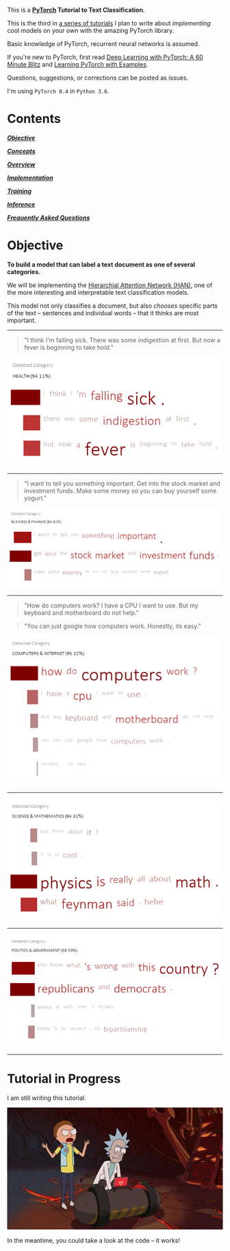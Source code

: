 This is a **[PyTorch](https://pytorch.org) Tutorial to Text Classification**.

This is the third in [a series of tutorials](https://github.com/sgrvinod/Deep-Tutorials-for-PyTorch) I plan to write about _implementing_ cool models on your own with the amazing PyTorch library.

Basic knowledge of PyTorch, recurrent neural networks is assumed.

If you're new to PyTorch, first read [Deep Learning with PyTorch: A 60 Minute Blitz](https://pytorch.org/tutorials/beginner/deep_learning_60min_blitz.html) and [Learning PyTorch with Examples](https://pytorch.org/tutorials/beginner/pytorch_with_examples.html).

Questions, suggestions, or corrections can be posted as issues.

I'm using `PyTorch 0.4` in `Python 3.6`.

# Contents

[***Objective***](https://github.com/sgrvinod/a-PyTorch-Tutorial-to-Text-Classification#objective)

[***Concepts***](https://github.com/sgrvinod/a-PyTorch-Tutorial-to-Text-Classification#tutorial-in-progress)

[***Overview***](https://github.com/sgrvinod/a-PyTorch-Tutorial-to-Text-Classification#tutorial-in-progress)

[***Implementation***](https://github.com/sgrvinod/a-PyTorch-Tutorial-to-Text-Classification#tutorial-in-progress)

[***Training***](https://github.com/sgrvinod/a-PyTorch-Tutorial-to-Text-Classification#tutorial-in-progress)

[***Inference***](https://github.com/sgrvinod/a-PyTorch-Tutorial-to-Text-Classification#tutorial-in-progress)

[***Frequently Asked Questions***](https://github.com/sgrvinod/a-PyTorch-Tutorial-to-Text-Classification#tutorial-in-progress)

# Objective

**To build a model that can label a text document as one of several categories.**

 We will be implementing the [Hierarchial Attention Network (HAN)](https://www.cs.cmu.edu/~hovy/papers/16HLT-hierarchical-attention-networks.pdf), one of the more interesting and interpretable text classification models.

This model not only classifies a document, but also _chooses_ specific parts of the text –  sentences and individual words – that it thinks are most important.

---

> "I think I'm falling sick. There was some indigestion at first. But now a fever is beginning to take hold."

![](./img/health.png)

---

> "I want to tell you something important. Get into the stock market and investment funds. Make some money so you can buy yourself some yogurt."

![](./img/finance.png)

---

> "How do computers work? I have a CPU I want to use. But my keyboard and motherboard do not help."

> "You can just google how computers work. Honestly, its easy."

![](./img/computers.png)

---

![](./img/science.png)

---

![](./img/politics.png)

---

# Tutorial in Progress

I am still writing this tutorial.

<p align="center">
<img src="./img/incomplete.jpg">
</p>

In the meantime, you could take a look at the code – it works!
